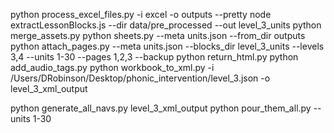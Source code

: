 python process_excel_files.py -i excel -o outputs --pretty
node extractLessonBlocks.js --dir data/pre_processed --out level_3_units
python merge_assets.py
python sheets.py --meta units.json --from_dir outputs
python attach_pages.py --meta units.json --blocks_dir level_3_units --levels 3,4 --units 1-30 --pages 1,2,3 --backup
python return_html.py
python add_audio_tags.py
python workbook_to_xml.py -i /Users/DRobinson/Desktop/phonic_intervention/level_3.json -o level_3_xml_output

python generate_all_navs.py level_3_xml_output
python pour_them_all.py --units 1-30
